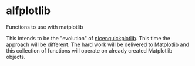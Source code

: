 # alfplotlib
Functions to use with matplotlib

This intends to be the "evolution" of [nicenquickplotlib](https://github.com/SengerM/nicenquickplotlib). This time the approach will be different. The hard work will be delivered to [Matplotlib](https://matplotlib.org/) and this collection of functions will operate on already created Matplotlib objects.
